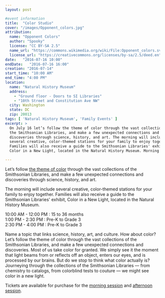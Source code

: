 ```yaml
---
layout: post

#event information
title:  "Color Studio"
cover: "/images/Opponent_colors.jpg"
attribution:
  name: "Opponent Colors"
  author: "Spooky"
  license: "CC BY-SA 2.5"
  name_url: "https://commons.wikimedia.org/wiki/File:Opponent_colors.svg"
  license_url: "https://creativecommons.org/licenses/by-sa/2.5/deed.en"
date:   "2016-07-16 10:00"
endDate:   "2016-07-16 16:00"
creation: "2016-07-14"
start_time: "10:00 AM"
end_time: "4:00 PM"
location:
  name: "Natural History Museum"
  address:
    - "Ground floor - Doors to SI Libraries"
    - "10th Street and Constitution Ave NW"
  city: Washington
  state: DC
  zip: 20013
tags: [ 'Natural History Museum', 'Family Events' ]
excerpt: >
  On July 16 let’s follow the theme of color through the vast collections of
  the Smithsonian Libraries, and make a few unexpected connections and
  discoveries through science, history, and art. The morning will include
  several creative, color-themed stations for your family to enjoy together.
  Families will also receive a guide to the Smithsonian Libraries' exhibit,
  Color in a New Light, located in the Natural History Museum. Morning session ages 15 - 36 months. Afternoon sessions Pre-K to Grade 3.

---
```


Let’s follow [the theme of color](http://library.si.edu/event/color-studio)
through the vast collections of the Smithsonian
Libraries, and make a few unexpected connections and discoveries through
science, history, and art.

The morning will include several creative, color-themed stations for your
family to enjoy together. Families will also receive a guide to the Smithsonian
Libraries' exhibit, Color in a New Light, located in the Natural History
Museum.

10:00 AM - 12:00 PM : 15 to 36 months  
1:00 PM - 2:30 PM : Pre-K to Grade 3  
2:30 PM - 4:00 PM : Pre-K to Grade 3

Name a topic that links science, history, art, and culture. How about color?
Let’s follow the theme of color through the vast collections of the Smithsonian
Libraries, and make a few unexpected connections and discoveries. Most of us
take color for granted. We simply see it the moment that light beams from or
reflects off an object, enters our eyes, and is processed by our brains. But do
we stop to think what color actually is? Journeying through the collections of
the Smithsonian Libraries — from chemistry to catalogs, from colorblind tests
to couture — we might see color in a new light.

Tickets are available for purchase for the [morning
session](https://www.eventbrite.com/e/color-studio-toddlers-and-twos-tickets-25677511127) and [afternoon
session](https://www.eventbrite.com/e/color-studio-pre-k-and-elementary-tickets-25678257359).

